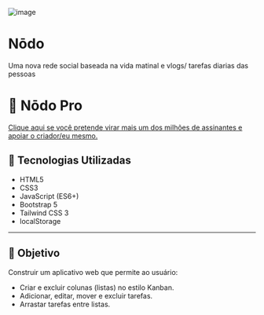 ![image](https://github.com/user-attachments/assets/467c1d85-448d-431c-b454-9f56dc5dc477)


# Nōdo
Uma nova rede social baseada na vida matinal e vlogs/ tarefas diarias das pessoas

# 📝 Nōdo Pro

[Clique aqui se você pretende virar mais um dos milhões de assinantes e apoiar o criador/eu mesmo.](https://taskboard/Pro)

## 🚀 Tecnologias Utilizadas

- HTML5
- CSS3
- JavaScript (ES6+)
- Bootstrap 5
- Tailwind CSS 3
- localStorage

---

## 🎯 Objetivo

Construir um aplicativo web que permite ao usuário:

- Criar e excluir colunas (listas) no estilo Kanban.
- Adicionar, editar, mover e excluir tarefas.
- Arrastar tarefas entre listas.



